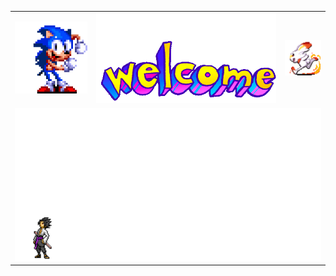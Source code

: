 <table style="width: 100%; text-align: center;">
  <tr>
    <td><img src="sonic.gif" alt="sonicgif" style="width: 200px;"></td>
    <td><img src="welcome.gif" alt="welcomegif" style="width: 500px;"></td>
    <td><img src="scorbunny.gif" alt="scorbunnygif" style="width: 100px;"></td>
  </tr>
  <tr>
    <td colspan="3"><img src="naruto.gif" alt="narutogif" style="width: 100%; max-width: 1000px;"></td>
  </tr>
</table>
